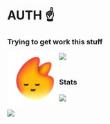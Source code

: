 # AUTH ☝️

### Trying to get work this stuff

<img align="left" src="img/jacy-logo.svg" height="120">
<a href="https://github.com/jacylang/Jacy">
  <img align="left" src="https://github-readme-stats.vercel.app/api/pin/?username=jacylang&repo=Jacy&border_radius=8&show_owner=true&title_color=F35353&bg_color=FFFFFF&text_color=14080E&border_color=D1C8E1&hide_border=false&icon_color=161032"/>
</a>

<br>
<br>

### Stats

<a href="https://github.com/anuraghazra/github-readme-stats">
  <img align="center" src="https://github-readme-stats.vercel.app/api?username=hazer-hazer&count_private=true&show_icons=true&theme=dracula&border_radius=6&hide_rank=true" />
</a>
<br>
<br>
<a href="https://github.com/anuraghazra/convoychat">
  <img align="center" src="https://github-readme-stats.vercel.app/api/top-langs/?username=hazer-hazer&theme=dracula&langs_count=8&layout=compact" />
</a>
